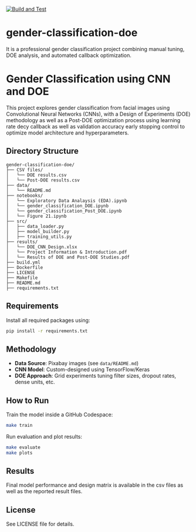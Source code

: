[![Build and Test](https://github.com/Hossein88-eng/gender-classification-doe/actions/workflows/main.yml/badge.svg)](https://github.com/Hossein88-eng/gender-classification-doe/actions/workflows/main.yml)

# gender-classification-doe
It is a professional gender classification project combining manual tuning, DOE analysis, and automated callback optimization.



# Gender Classification using CNN and DOE

This project explores gender classification from facial images using Convolutional Neural Networks (CNNs), with a Design of Experiments (DOE) methodology as well as a Post-DOE optimization process using learning rate decy callback as well as validation accuracy early stopping control to optimize model architecture and hyperparameters.

## Directory Structure
```
gender-classification-doe/
├── CSV files/
│   └── DOE results.csv
│   └── Post-DOE results.csv
├── data/
│   └── README.md
├── notebooks/
│   └── Exploratory Data Analaysis (EDA).ipynb
│   └── gender_classification_DOE.ipynb
│   └── gender_classification_Post_DOE.ipynb
│   └── Figure 21.ipynb
├── src/
│   ├── data_loader.py
│   ├── model_builder.py
│   ├── training_utils.py
├── results/
│   └── DOE_CNN_Design.xlsx
│   └── Project Information & Introduction.pdf
│   └── Results of DOE and Post-DOE Studies.pdf
├── build.yml
├── Dockerfile
├── LICENSE
├── Makefile
├── README.md
├── requirements.txt
```

## Requirements
Install all required packages using:
```bash
pip install -r requirements.txt
```

## Methodology
- **Data Source**: Pixabay images (see `data/README.md`)
- **CNN Model**: Custom-designed using TensorFlow/Keras
- **DOE Approach**: Grid experiments tuning filter sizes, dropout rates, dense units, etc.

## How to Run
Train the model inside a GitHub Codespace:
```bash
make train
```
Run evaluation and plot results:
```bash
make evaluate
make plots
```

## Results
Final model performance and design matrix is available in the csv files as well as the reported result files.

## License
See LICENSE file for details.

